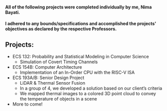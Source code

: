 #### All of the following projects were completed individually by me, Nima Bayati.
#### I adhered to any bounds/specifications and accomplished the projects' objectives as declared by the respective Professors.

## Projects:
  - ECS 132: Probability and Statistical Modeling in Computer Science
    - Simulation of Covert Timing Channels
  - ECS 154B: Computer Architecture
    - Implementation of an In-Order CPU with the RISC-V ISA
  - ECS 193A/B: Senior Design Project
    - LiDAR & Thermal Sensor Fusion
    - In a group of 4, we developed a solution based on our client’s criteria
    - We mapped thermal images to a colored 3D point cloud to convey the temperature of objects in a scene
  - More to come!
